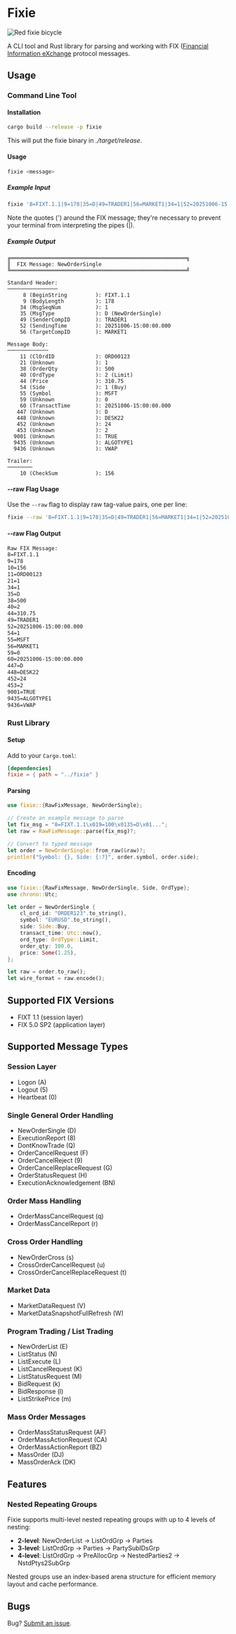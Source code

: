# Fixie

![Red fixie bicycle](img/fixie_bicycle.png "Fixie Bicycle")

A CLI tool and Rust library for parsing and working with
FIX ([Financial Information eXchange](https://www.fixtrading.org/online-specification/) protocol messages.

## Usage

### Command Line Tool

#### Installation
```bash
cargo build --release -p fixie
```
This will put the fixie binary in _./target/release_.

#### Usage
```bash
fixie <message>
```

##### Example Input

```bash
fixie '8=FIXT.1.1|9=178|35=D|49=TRADER1|56=MARKET1|34=1|52=20251006-15:00:00.000|11=ORD00123|21=1|55=MSFT|54=1|38=500|40=2|44=310.75|59=0|60=20251006-15:00:00.000|453=2|448=TRADER1|447=D|452=1|448=DESK22|447=D|452=24|9001=TRUE|9435=ALGOTYPE1|9436=VWAP|10=156|'
```
Note the quotes (') around the FIX message; they're necessary to prevent your terminal from
interpreting the pipes (|).

##### Example Output

```
╔════════════════════════════════════════════════════════╗
║  FIX Message: NewOrderSingle  
╚════════════════════════════════════════════════════════╝

Standard Header:
────────────────
     8 (BeginString         ): FIXT.1.1
     9 (BodyLength          ): 178
    34 (MsgSeqNum           ): 1
    35 (MsgType             ): D (NewOrderSingle)
    49 (SenderCompID        ): TRADER1
    52 (SendingTime         ): 20251006-15:00:00.000
    56 (TargetCompID        ): MARKET1

Message Body:
─────────────
    11 (ClOrdID             ): ORD00123
    21 (Unknown             ): 1
    38 (OrderQty            ): 500
    40 (OrdType             ): 2 (Limit)
    44 (Price               ): 310.75
    54 (Side                ): 1 (Buy)
    55 (Symbol              ): MSFT
    59 (Unknown             ): 0
    60 (TransactTime        ): 20251006-15:00:00.000
   447 (Unknown             ): D
   448 (Unknown             ): DESK22
   452 (Unknown             ): 24
   453 (Unknown             ): 2
  9001 (Unknown             ): TRUE
  9435 (Unknown             ): ALGOTYPE1
  9436 (Unknown             ): VWAP

Trailer:
────────
    10 (CheckSum            ): 156
```

#### --raw Flag Usage
Use the `--raw` flag to display raw tag-value pairs, one per line:

```bash
fixie --raw '8=FIXT.1.1|9=178|35=D|49=TRADER1|56=MARKET1|34=1|52=20251006-15:00:00.000|11=ORD00123|21=1|55=MSFT|54=1|38=500|40=2|44=310.75|59=0|60=20251006-15:00:00.000|453=2|448=TRADER1|447=D|452=1|448=DESK22|447=D|452=24|9001=TRUE|9435=ALGOTYPE1|9436=VWAP|10=156|'
```

#### --raw Flag Output

```bash
Raw FIX Message:
8=FIXT.1.1
9=178
10=156
11=ORD00123
21=1
34=1
35=D
38=500
40=2
44=310.75
49=TRADER1
52=20251006-15:00:00.000
54=1
55=MSFT
56=MARKET1
59=0
60=20251006-15:00:00.000
447=D
448=DESK22
452=24
453=2
9001=TRUE
9435=ALGOTYPE1
9436=VWAP
```

### Rust Library

#### Setup 
Add to your `Cargo.toml`:

```toml
[dependencies]
fixie = { path = "../fixie" }
```

#### Parsing

```rust
use fixie::{RawFixMessage, NewOrderSingle};

// Create an example message to parse
let fix_msg = "8=FIXT.1.1\x019=100\x0135=D\x01...";
let raw = RawFixMessage::parse(fix_msg)?;

// Convert to typed message
let order = NewOrderSingle::from_raw(&raw)?;
println!("Symbol: {}, Side: {:?}", order.symbol, order.side);
```

#### Encoding

```rust
use fixie::{RawFixMessage, NewOrderSingle, Side, OrdType};
use chrono::Utc;

let order = NewOrderSingle {
    cl_ord_id: "ORDER123".to_string(),
    symbol: "EURUSD".to_string(),
    side: Side::Buy,
    transact_time: Utc::now(),
    ord_type: OrdType::Limit,
    order_qty: 100.0,
    price: Some(1.25),
};

let raw = order.to_raw();
let wire_format = raw.encode();
```

## Supported FIX Versions

- FIXT 1.1 (session layer)
- FIX 5.0 SP2 (application layer)

## Supported Message Types

### Session Layer
- Logon (A)
- Logout (5)
- Heartbeat (0)

### Single General Order Handling
- NewOrderSingle (D)
- ExecutionReport (8)
- DontKnowTrade (Q)
- OrderCancelRequest (F)
- OrderCancelReject (9)
- OrderCancelReplaceRequest (G)
- OrderStatusRequest (H)
- ExecutionAcknowledgement (BN)

### Order Mass Handling
- OrderMassCancelRequest (q)
- OrderMassCancelReport (r)

### Cross Order Handling
- NewOrderCross (s)
- CrossOrderCancelRequest (u)
- CrossOrderCancelReplaceRequest (t)

### Market Data
- MarketDataRequest (V)
- MarketDataSnapshotFullRefresh (W)

### Program Trading / List Trading
- NewOrderList (E)
- ListStatus (N)
- ListExecute (L)
- ListCancelRequest (K)
- ListStatusRequest (M)
- BidRequest (k)
- BidResponse (l)
- ListStrikePrice (m)

### Mass Order Messages
- OrderMassStatusRequest (AF)
- OrderMassActionRequest (CA)
- OrderMassActionReport (BZ)
- MassOrder (DJ)
- MassOrderAck (DK)

## Features

### Nested Repeating Groups
Fixie supports multi-level nested repeating groups with up to 4 levels of nesting:
- **2-level**: NewOrderList → ListOrdGrp → Parties
- **3-level**: ListOrdGrp → Parties → PartySubIDsGrp
- **4-level**: ListOrdGrp → PreAllocGrp → NestedParties2 → NstdPtys2SubGrp

Nested groups use an index-based arena structure for efficient memory layout and cache performance.

## Bugs

Bug? [Submit an issue](https://github.com/KatrinaE/fixie/issues).
